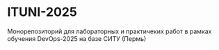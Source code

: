 # ITUNI-2025

Монорепозиторий для лабораторных и практичеких работ в рамках обучения DevOps-2025 на базе СИТУ (Пермь)
